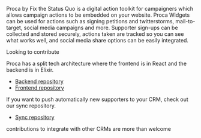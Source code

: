 Proca by Fix the Status Quo is a digital action toolkit for campaigners which allows campaign actions to be embedded on your website. 
Proca Widgets can be used for actions such as signing petitions and twitterstorms, mail-to-target, social media campaigns and more. 
Supporter sign-ups can be collected and stored securely, actions taken are tracked so you can see what works well, and social media share options can be easily integrated.

Looking to contribute

Proca has a split tech architecture where the frontend is in React and the backend is in Elixir.

- [Backend repository](https://github.com/fixthestatusquo/proca-server)
- [Frontend repository](https://github.com/fixthestatusquo/proca)

If you want to push automatically new supporters to your CRM, check out our sync repository.

- [Sync repository](https://github.com/fixthestatusquo/proca-sync)

contributions to integrate with other CRMs are more than welcome

